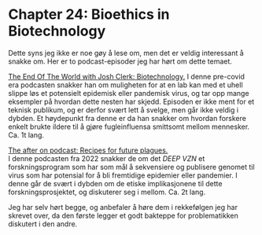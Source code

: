 # Chapter 24: Bioethics in Biotechnology

Dette syns jeg ikke er noe gøy å lese om, men det er veldig interessant å snakke om. Her er to podcast-episoder jeg har hørt om dette temaet.

[The End Of The World with Josh Clerk: Biotechnology.](https://open.spotify.com/episode/3OsJABmfmeDwoItwYAdrda?si=4d08973463dc46de)
I denne pre-covid era podcasten snakker han om muligheten for at en lab kan med et uhell slippe løs et potensielt epidemisk eller pandemisk virus, og tar opp mange eksempler på hvordan dette nesten har skjedd. Episoden er ikke ment for et teknisk publikum, og er derfor svært lett å svelge, men går ikke veldig i dybden. Et høydepunkt fra denne er da han snakker om hvordan forskere enkelt brukte ildere til å gjøre fugleinfluensa smittsomt mellom mennesker. Ca. 1t lang.

[The after on podcast: Recipes for future plagues.](https://open.spotify.com/episode/5qWiCan9lAMnVrWqzpdHoI?si=4fc90c807a594c39)  
I denne podcasten fra 2022 snakker de om det _DEEP VZN_ et forskningsprogram som har som mål å sekvensiere og publisere genomet til virus som har potensial for å bli fremtidige epidemier eller pandemier. I denne går de svært i dybden om de etiske implikasjonene til dette forskningsprosjektet, og diskuterer seg i mellom. Ca. 2t lang.

Jeg har selv hørt begge, og anbefaler å høre dem i rekkefølgen jeg har skrevet over, da den første legger et godt bakteppe for problematikken diskutert i den andre.

